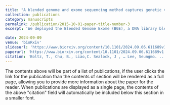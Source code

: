 ```yaml
---
title: "A blended genome and exome sequencing method captures genetic variation in an unbiased, high-quality, and cost-effective manner"
collection: publications
category: manuscripts
permalink: /publication/2015-10-01-paper-title-number-3
excerpt: 'We deployed the Blended Genome Exome (BGE), a DNA library blending approach that generates low pass whole genome (1-4x mean depth) and deep whole exome (30-40x mean depth) data in a single sequencing run. This technology is cost-effective, empowers most genomic discoveries possible with deep whole genome sequencing, and provides an unbiased method to capture the diversity of common SNP variation across the globe. To evaluate this new technology at scale, we applied BGE to sequence >53,000 samples from the Populations Underrepresented in Mental Illness Associations Studies (PUMAS) Project, which included participants across African, African American, and Latin American populations.'

date: 2024-09-09
venue: 'bioRxiv'
slidesurl: 'https://www.biorxiv.org/content/10.1101/2024.09.06.611689v1'
paperurl: 'https://www.biorxiv.org/content/10.1101/2024.09.06.611689v1'
citation: 'Boltz, T., Chu, B., Liao,C. Sealock, J , … Lee, Seungmo. ... Martin,R. (2024). &quot; <i>bioRxiv </i>.'
---
```


The contents above will be part of a list of publications, if the user clicks the link for the publication than the contents of section will be rendered as a full page, allowing you to provide more information about the paper for the reader. When publications are displayed as a single page, the contents of the above "citation" field will automatically be included below this section in a smaller font.